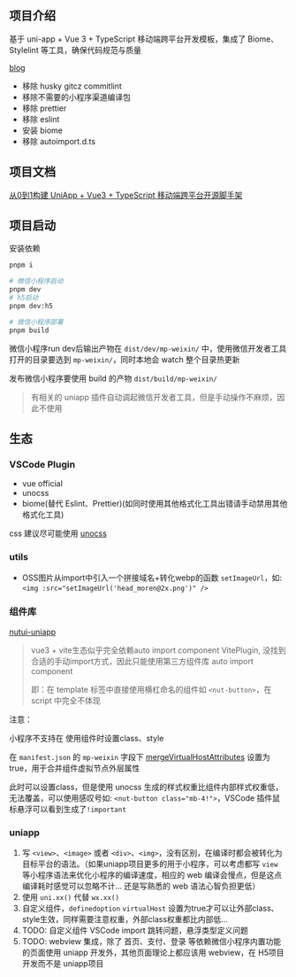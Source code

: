 ## 项目介绍

基于 uni-app + Vue 3 + TypeScript 移动端跨平台开发模板，集成了 Biome、Stylelint 等工具，确保代码规范与质量

[blog](https://www.cnblogs.com/haoxianrui/p/18684753)

- 移除 husky gitcz commitlint
- 移除不需要的小程序渠道编译包
- 移除 prettier
- 移除 eslint
- 安装 biome
- 移除 autoimport.d.ts

## 项目文档

[从0到1构建 UniApp + Vue3 + TypeScript 移动端跨平台开源脚手架](https://juejin.cn/post/7448963032993038376)

## 项目启动

安装依赖

```bash
pnpm i
```

```bash
# 微信小程序启动
pnpm dev
# h5启动
pnpm dev:h5

# 微信小程序部署
pnpm build
```

微信小程序run dev后输出产物在 `dist/dev/mp-weixin/` 中，使用微信开发者工具打开的目录要选到 `mp-weixin/`，同时本地会 watch 整个目录热更新

发布微信小程序要使用 build 的产物 `dist/build/mp-weixin/`

> 有相关的 uniapp 插件自动调起微信开发者工具，但是手动操作不麻烦，因此不使用

## 生态

### VSCode Plugin

- vue official
- unocss
- biome(替代 Eslint、Prettier)(如同时使用其他格式化工具出错请手动禁用其他格式化工具)

css 建议尽可能使用 [unocss](https://www.cnblogs.com/haoxianrui/p/18684753#%E6%95%B4%E5%90%88-unocss)

### utils

- OSS图片从import中引入一个拼接域名+转化webp的函数 `setImageUrl`，如: `<img :src="setImageUrl('head_moren@2x.png')" />`

### 组件库

[nutui-uniapp](https://nutui-uniapp.pages.dev/guide/faq.html)

> vue3 + vite生态似乎完全依赖auto import component VitePlugin, 没找到合适的手动import方式，因此只能使用第三方组件库 auto import component
>
> 即：在 template 标签中直接使用横杠命名的组件如 `<nut-button>`，在 script 中完全不体现

注意：

小程序不支持在 使用组件时设置class、style

在 `manifest.json` 的 `mp-weixin` 字段下 [mergeVirtualHostAttributes](https://zh.uniapp.dcloud.io/collocation/manifest.html#mp-weixin) 设置为true，用于合并组件虚拟节点外层属性

此时可以设置class，但是使用 unocss 生成的样式权重比组件内部样式权重低，无法覆盖，可以使用感叹号如: `<nut-button class="mb-4!">`，VSCode 插件鼠标悬浮可以看到生成了`!important`

### uniapp

1. 写 `<view>`、`<image>` 或者 `<div>`、`<img>`，没有区别，在编译时都会被转化为目标平台的语法。（如果uniapp项目更多的用于小程序，可以考虑都写 `view` 等小程序语法来优化小程序的编译速度，相应的 web 编译会慢点，但是这点编译耗时感觉可以忽略不计... 还是写熟悉的 web 语法心智负担更低）
2. 使用 `uni.xx()` 代替 `wx.xx()`
3. 自定义组件，`definedoption` `virtualHost` 设置为true才可以让外部class、style生效，同样需要注意权重，外部class权重都比内部低...
4. TODO: 自定义组件 VSCode import 跳转问题，悬浮类型定义问题
5. TODO: webview 集成，除了 首页、支付、登录 等依赖微信小程序内置功能的页面使用 uniapp 开发外，其他页面理论上都应该用 webview，在 H5项目 开发而不是 uniapp项目
